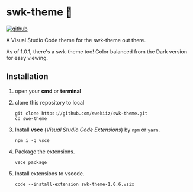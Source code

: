 # swk-theme 🔮

[![github](https://img.shields.io/badge/%40-swekiiz-orange)](https://github.com/swekiiz)

A Visual Studio Code theme for the swk-theme out there.

As of 1.0.1, there's a swk-theme too! Color balanced from the Dark version for easy viewing.

## Installation

<!-- 1. Install [Visual Studio Code](https://code.visualstudio.com/)
2. Launch Visual Studio Code
3. Choose **Extensions** from menu
4. Search for `swk theme`
5. Click **Install** to install it
6. Click **Reload** to reload the Code
7. From the menu bar click: Code > Preferences > Color Theme > **swk-theme** -->

1. open your **cmd** or **terminal**

2. clone this repository to local

   ```shell
   git clone https://github.com/swekiiz/swk-theme.git
   cd swe-theme
   ```

3. Install **vsce** (_Visual Studio Code Extensions_) by `npm` or `yarn`.

   ```shell
   npm i -g vsce
   ```

4. Package the extensions.

   ```shell
   vsce package
   ```

5. Install extensions to vscode.

   ```shell
   code --install-extension swk-theme-1.0.6.vsix
   ```
